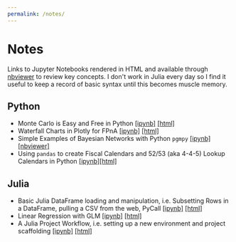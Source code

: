 ```yaml
---
permalink: /notes/
---
```


# Notes

Links to Jupyter Notebooks rendered in HTML and available through [nbviewer](https://nbviewer.org) to review key concepts. I don't work in Julia every day so I find it useful to keep a record of basic syntax until this becomes muscle memory.

## Python

* Monte Carlo is Easy and Free in Python [[ipynb]](https://github.com/banditkings/random-python-examples/blob/main/Monte%20Carlo.ipynb) [[html]](https://nbviewer.org/github/banditkings/random-python-examples/blob/main/Monte%20Carlo.ipynb)
* Waterfall Charts in Plotly for FPnA [[ipynb]](https://github.com/banditkings/random-python-examples/blob/main/plotly%20waterfall.ipynb) [[html]](https://nbviewer.org/github/banditkings/random-python-examples/blob/main/plotly%20waterfall.ipynb)
* Simple Examples of Bayesian Networks with Python `pgmpy` [[ipynb]](https://github.com/banditkings/random-python-examples/blob/main/bayesian_networks/bayesian%20networks.ipynb) [[nbviewer]](https://nbviewer.org/github/banditkings/random-python-examples/blob/main/bayesian_networks/bayesian%20networks.ipynb)
* Using `pandas` to create Fiscal Calendars and 52/53 (aka 4-4-5) Lookup Calendars in Python [[ipynb]](https://github.com/banditkings/random-python-examples/blob/main/time-series-python/pandas-time-functions.ipynb)[[html]](https://nbviewer.org/github/banditkings/random-python-examples/blob/main/time-series-python/pandas-time-functions.ipynb)

## Julia

* Basic Julia DataFrame loading and manipulation, i.e. Subsetting Rows in a DataFrame, pulling a CSV from the web, PyCall [[ipynb]](https://github.com/banditkings/julia-examples/blob/main/Data%20Munging/Julia%20By%20Example.ipynb) [[html]](https://nbviewer.org/github/banditkings/julia-examples/blob/main/Data%20Munging/Julia%20By%20Example.ipynb)
* Linear Regression with GLM [[ipynb]](https://github.com/banditkings/julia-examples/blob/main/Modeling/Linear%20Regression%20with%20Julia.ipynb) [[html]](https://nbviewer.org/github/banditkings/julia-examples/blob/main/Modeling/Linear%20Regression%20with%20Julia.ipynb)
* A Julia Project Workflow, i.e. setting up a new environment and project scaffolding [[ipynb]](https://github.com/banditkings/julia-examples/blob/main/Workflow/A%20Julia%20Workflow.ipynb) [[html]](https://nbviewer.org/github/banditkings/julia-examples/blob/main/Workflow/A%20Julia%20Workflow.ipynb)